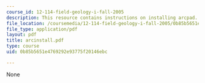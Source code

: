 ```yaml
---
course_id: 12-114-field-geology-i-fall-2005
description: This resource contains instructions on installing arcpad.
file_location: /coursemedia/12-114-field-geology-i-fall-2005/0b85b5651e4769292e93775f20146ebc_arcinstall.pdf
file_type: application/pdf
layout: pdf
title: arcinstall.pdf
type: course
uid: 0b85b5651e4769292e93775f20146ebc

---
```

None